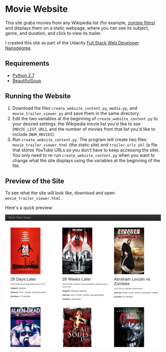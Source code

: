 # Movie Website
This site grabs movies from any Wikipedia list (for example, [zombie films](https://en.wikipedia.org/wiki/List_of_zombie_films)) and displays them on a static webpage, where you can see its subject, genre, and duration, and click to view its trailer.

I created this site as part of the Udacity [Full Stack Web Developer Nanodegree](https://www.udacity.com/course/full-stack-web-developer-nanodegree--nd004).

## Requirements
* [Python 2.7](https://www.python.org/downloads/)
* [BeautifulSoup](https://www.crummy.com/software/BeautifulSoup/bs4/doc/#installing-beautiful-soup)

## Running the Website
1. Download the files `create_website_content.py`, `media.py`, and `movie_trailer_viewer_py` and save them in the same directory.
2. Edit the two variables at the beginning of `create_website_content.py` to your desired settings: the Wikipedia movie list you'd like to see (`MOVIE_LIST_URL`), and the number of movies from that list you'd like to include (`NUM_MOVIES`).
3. Run `create_website_content.py`. The program will create two files: `movie_trailer_viewer.html` (the static site) and `trailer_urls.pkl` (a file that stores YouTube URLs so you don't have to keep accessing the site). You only need to re-run `create_website_content.py` when you want to change what the site displays using the variables at the beginning of the file.

## Preview of the Site
To see what the site will look like, download and open `movie_trailer_viewer.html`.

Here's a quick preview:

![Preview of the movie website](http://github.com/ahegel/udacity-full-stack-nanodegree/blob/master/1%20Movie%20Website/images/site.png)
